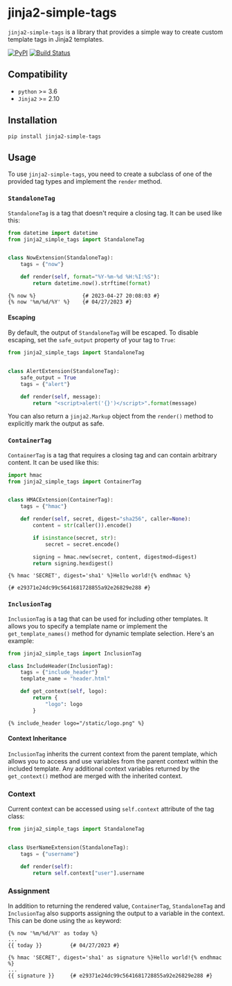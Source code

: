 # jinja2-simple-tags

`jinja2-simple-tags` is a library that provides a simple way to create custom template 
tags in Jinja2 templates.

[![PyPI](https://img.shields.io/pypi/v/jinja2-simple-tags.svg)](https://pypi.org/project/jinja2-simple-tags/)
[![Build Status](https://travis-ci.com/dldevinc/jinja2-simple-tags.svg?branch=master)](https://travis-ci.org/dldevinc/jinja2-simple-tags)

## Compatibility

-   `python` >= 3.6
-   `Jinja2` >= 2.10

## Installation

`pip install jinja2-simple-tags`

## Usage

To use `jinja2-simple-tags`, you need to create a subclass of one of the provided 
tag types and implement the `render` method.

### `StandaloneTag`

`StandaloneTag` is a tag that doesn't require a closing tag. It can be used like this:

```python
from datetime import datetime
from jinja2_simple_tags import StandaloneTag


class NowExtension(StandaloneTag):
    tags = {"now"}

    def render(self, format="%Y-%m-%d %H:%I:%S"):
        return datetime.now().strftime(format)
```

```jinja2
{% now %}               {# 2023-04-27 20:08:03 #}
{% now '%m/%d/%Y' %}    {# 04/27/2023 #}
```

#### Escaping

By default, the output of `StandaloneTag` will be escaped. To disable escaping,
set the `safe_output` property of your tag to `True`:

```python
from jinja2_simple_tags import StandaloneTag


class AlertExtension(StandaloneTag):
    safe_output = True
    tags = {"alert"}

    def render(self, message):
        return "<script>alert('{}')</script>".format(message)
```

You can also return a `jinja2.Markup` object from the `render()` method to explicitly 
mark the output as safe.

### `ContainerTag`

`ContainerTag` is a tag that requires a closing tag and can contain arbitrary content.
It can be used like this:

```python
import hmac
from jinja2_simple_tags import ContainerTag


class HMACExtension(ContainerTag):
    tags = {"hmac"}

    def render(self, secret, digest="sha256", caller=None):
        content = str(caller()).encode()

        if isinstance(secret, str):
            secret = secret.encode()

        signing = hmac.new(secret, content, digestmod=digest)
        return signing.hexdigest()
```

```jinja2
{% hmac 'SECRET', digest='sha1' %}Hello world!{% endhmac %}

{# e29371e24dc99c5641681728855a92e26829e288 #}
```

### `InclusionTag`

`InclusionTag` is a tag that can be used for including other templates. 
It allows you to specify a template name or implement the `get_template_names()` 
method for dynamic template selection. Here's an example:

```python
from jinja2_simple_tags import InclusionTag

class IncludeHeader(InclusionTag):
    tags = {"include_header"}
    template_name = "header.html"

    def get_context(self, logo):
        return {
            "logo": logo
        }
```

```jinja2
{% include_header logo="/static/logo.png" %}
```

#### Context Inheritance

`InclusionTag` inherits the current context from the parent template, which allows you 
to access and use variables from the parent context within the included template. 
Any additional context variables returned by the `get_context()` method are merged with 
the inherited context.

### Context

Current context can be accessed using `self.context` attribute of the tag class:

```python
from jinja2_simple_tags import StandaloneTag


class UserNameExtension(StandaloneTag):
    tags = {"username"}

    def render(self):
        return self.context["user"].username
```

### Assignment

In addition to returning the rendered value,  `ContainerTag`, `StandaloneTag` and 
`InclusionTag` also supports assigning the output to a variable in the context. 
This can be done using the `as` keyword:

```jinja2
{% now '%m/%d/%Y' as today %}    
...
{{ today }}         {# 04/27/2023 #}
```

```jinja2
{% hmac 'SECRET', digest='sha1' as signature %}Hello world!{% endhmac %}
...
{{ signature }}     {# e29371e24dc99c5641681728855a92e26829e288 #}
```
